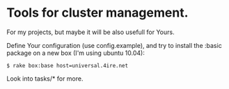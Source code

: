 # Tools for cluster management.

For my projects, but maybe it will be also usefull for Yours.

Define Your configuration (use config.example), and try to install the :basic package on a new box (I'm using ubuntu 10.04):

    $ rake box:base host=universal.4ire.net
    
Look into tasks/* for more.